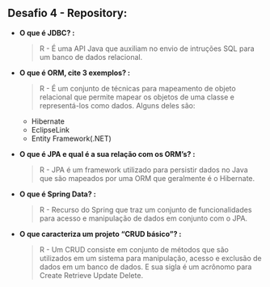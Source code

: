 ## Desafio 4 - Repository:


- **O que é JDBC? :**
  > R - É uma API Java que auxiliam no envio de intruções SQL para
  > um banco de dados relacional.
- **O que é ORM, cite 3 exemplos? :**
  > R - É um conjunto de técnicas para mapeamento de objeto relacional
  > que permite mapear os objetos de uma classe e representá-los como dados. Alguns deles são:
  
  * Hibernate
  * EclipseLink
  * Entity Framework(.NET)

  
- **O que é JPA e qual é a sua relação com os ORM’s? :**
  > R - JPA é um framework utilizado para persistir dados no Java
  > que são mapeados por uma ORM que geralmente é o Hibernate.


- **O que é Spring Data? :**
  > R - Recurso do Spring que traz um conjunto de funcionalidades
  > para acesso e manipulação de dados em conjunto com o JPA.

- **O que caracteriza um projeto “CRUD básico”? :**

  > R - Um CRUD consiste em conjunto de métodos que são utilizados
  > em um sistema para manipulação, acesso e exclusão de dados em um banco de dados.
  > E sua sigla é um acrônomo para Create Retrieve Update Delete.